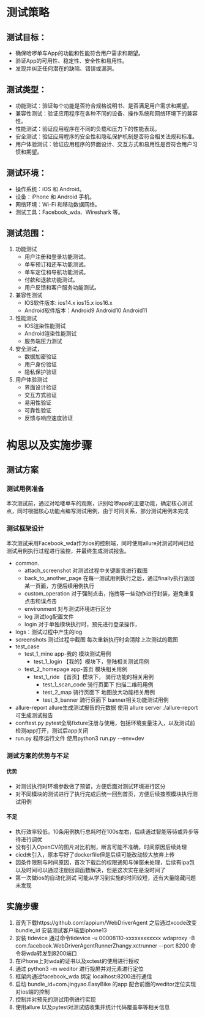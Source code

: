 # 测试策略
## 测试目标：
- 确保哈啰单车App的功能和性能符合用户需求和期望。
- 验证App的可用性、稳定性、安全性和易用性。
- 发现并纠正任何潜在的缺陷、错误或漏洞。
## 测试类型：
- 功能测试：验证每个功能是否符合规格说明书、是否满足用户需求和期望。
- 兼容性测试：验证应用程序在各种不同的设备、操作系统和网络环境下的兼容性。
- 性能测试：验证应用程序在不同的负载和压力下的性能表现。
- 安全测试：验证应用程序的安全性和隐私保护机制是否符合相关法规和标准。
- 用户体验测试：验证应用程序的界面设计、交互方式和易用性是否符合用户习惯和期望。
## 测试环境：
- 操作系统：iOS 和 Android。
- 设备：iPhone 和 Android 手机。
- 网络环境：Wi-Fi 和移动数据网络。
- 测试工具：Facebook_wda、Wireshark 等。
## 测试范围：
1. 功能测试
   - 用户注册和登录功能测试。
   - 单车预订和还车功能测试。
   - 单车定位和导航功能测试。
   - 付款和退款功能测试。
   - 用户反馈和客户服务功能测试。
2. 兼容性测试
   - IOS软件版本: ios14.x ios15.x ios16.x
   - Android软件版本：Android9 Android10 Android11
3. 性能测试
   - IOS渲染性能测试
   - Android渲染性能测试
   - 服务端压力测试
4. 安全测试，
   - 数据加密验证
   - 用户身份验证
   - 隐私保护验证
5. 用户体验测试
   - 界面设计验证
   - 交互方式验证
   - 易用性验证
   - 可靠性验证
   - 反馈与响应速度验证

# 构思以及实施步骤
## 测试方案
### 测试用例准备
本次测试前，通过对哈喽单车的观察，识别哈啰app的主要功能，确定核心测试点，同时根据核心功能点编写测试用例，由于时间关系，部分测试用例未完成 
### 测试框架设计
本次测试采用Facebook_wda作为ios的控制端，同时使用allure对测试时间已经测试用例执行过程进行监控，并最终生成测试报告。
  - common.
    - attach_screenshot 对测试过程中关键断言进行截图
    - back_to_another_page 在每一测试用例执行之后，通过finally执行返回某一页面，方便后续用例执行
    - custom_operation 对于强制点击，拖拽等一些动作进行封装，避免重复点击和误点击
    - environment 对与测试环境进行区分
    - log 测试log配置文件
    - login 对于单独模块执行时，预先进行登录操作，
  - logs：测试过程中产生的log
  - screenshots 测试过程中截图 每次重新执行时会清除上次测试的截图
  - test_case
    - test_1_mine app-我的 模块测试用例
      - test_1_login 【我的】模块下，登陆相关测试用例
    - test_2_homepage app-首页 模块相关用例
      - test_1_ride 【首页】模块下， 骑行功能的相关用例
        - test_1_scan_code 骑行页面下 扫描二维码用例
        - test_2_map 骑行页面下  地图放大功能相关用例
        - test_3_banner 骑行页面下  banner相关功能测试用例
  - allure-report allure生成测试报告的元数据 使用 allure server ./allure-report 可生成测试报告
  - conftest.py pytest全局fixture注册与使用，包括环境变量注入，以及测试前检测app打开，测试后app关闭
  - run.py  程序运行文件  使用python3 run.py --env=dev
### 测试方案的优势与不足
#### 优势
   - 对测试执行时环境参数做了预留，方便后面对测试环境进行区分
   - 对不同模块的测试进行了执行完成后统一回到首页，方便后续按照模块执行测试用例
#### 不足
   - 执行效率较低，10条用例执行总耗时在100s左右，后续通过智能等待或异步等待进行调优
   - 没有引入OpenCV的图片对比机制，断言可能不准确，时间原因后续处理
   - cicd未引入，原本写好了dockerfile但是后续可能改动较大放弃上传
   - 因条件限制与时间原因，首次下载后的权限通知与弹窗未处理，后续有ipa包以及时间可以通过注册回调函数解决，但是这次实在是没时间了
   - 第一次做ios的自动化测试 可能从学习到实施的时间较短，还有大量隐藏问题未发现


## 实施步骤
1. 首先下载https://github.com/appium/WebDriverAgent 之后通过xcode改变bundle_id 安装测试客户端至iphone13
2. 安装 tidevice 通过命令tidevice -u 00008110-xxxxxxxxxxxx wdaproxy -B com.facebook.WebDriverAgentRunnerZhangy.xctrunner --port 8200 命令将wda转发到8200端口
3. 在iPhone上对wda的证书以及xctest的使用进行授权
4. 通过 python3 -m weditor 进行投屏并对元素进行定位
5. 框架内通过facebook_wda 绑定 localhost:8200进行通信
6. 启动 bundle_id=com.jingyao.EasyBike 的app 配合前面的weditor定位实现对ios端的控制
7. 控制并对预先的测试用例进行实现
8. 使用allure 以及pytest对测试结收集并统计代码覆盖率等相关信息

